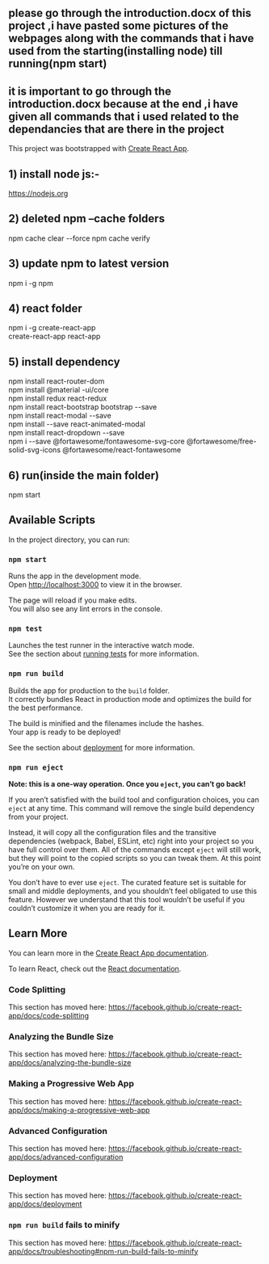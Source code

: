## please go through the introduction.docx of this project ,i have pasted some pictures of the webpages along with the commands that i have used from the starting(installing node) till running(npm start) 

## it is important to go through the introduction.docx because at the end ,i have given all commands that i used related to the dependancies that are there in the project
This project was bootstrapped with [Create React App](https://github.com/facebook/create-react-app).


## 1) install node js:-
https://nodejs.org
## 2) deleted npm –cache folders
npm cache clear --force
npm cache verify
## 3) update npm to latest version
npm  i -g npm 
## 4) react folder
npm  i  -g  create-react-app <br />
create-react-app  react-app <br />
## 5) install dependency
npm install  react-router-dom <br />
npm install @material  -ui/core <br />
npm install  redux react-redux <br />
npm install  react-bootstrap  bootstrap  --save <br />
npm install  react-modal  --save <br />
npm install  --save  react-animated-modal <br />
npm install  react-dropdown  --save <br />
npm i --save @fortawesome/fontawesome-svg-core  @fortawesome/free-solid-svg-icons @fortawesome/react-fontawesome <br />
## 6) run(inside the main folder)
npm start




## Available Scripts

In the project directory, you can run:

### `npm start`

Runs the app in the development mode.<br />
Open [http://localhost:3000](http://localhost:3000) to view it in the browser.

The page will reload if you make edits.<br />
You will also see any lint errors in the console.

### `npm test`

Launches the test runner in the interactive watch mode.<br />
See the section about [running tests](https://facebook.github.io/create-react-app/docs/running-tests) for more information.

### `npm run build`

Builds the app for production to the `build` folder.<br />
It correctly bundles React in production mode and optimizes the build for the best performance.

The build is minified and the filenames include the hashes.<br />
Your app is ready to be deployed!

See the section about [deployment](https://facebook.github.io/create-react-app/docs/deployment) for more information.

### `npm run eject`

**Note: this is a one-way operation. Once you `eject`, you can’t go back!**

If you aren’t satisfied with the build tool and configuration choices, you can `eject` at any time. This command will remove the single build dependency from your project.

Instead, it will copy all the configuration files and the transitive dependencies (webpack, Babel, ESLint, etc) right into your project so you have full control over them. All of the commands except `eject` will still work, but they will point to the copied scripts so you can tweak them. At this point you’re on your own.

You don’t have to ever use `eject`. The curated feature set is suitable for small and middle deployments, and you shouldn’t feel obligated to use this feature. However we understand that this tool wouldn’t be useful if you couldn’t customize it when you are ready for it.

## Learn More

You can learn more in the [Create React App documentation](https://facebook.github.io/create-react-app/docs/getting-started).

To learn React, check out the [React documentation](https://reactjs.org/).

### Code Splitting

This section has moved here: https://facebook.github.io/create-react-app/docs/code-splitting

### Analyzing the Bundle Size

This section has moved here: https://facebook.github.io/create-react-app/docs/analyzing-the-bundle-size

### Making a Progressive Web App

This section has moved here: https://facebook.github.io/create-react-app/docs/making-a-progressive-web-app

### Advanced Configuration

This section has moved here: https://facebook.github.io/create-react-app/docs/advanced-configuration

### Deployment

This section has moved here: https://facebook.github.io/create-react-app/docs/deployment

### `npm run build` fails to minify

This section has moved here: https://facebook.github.io/create-react-app/docs/troubleshooting#npm-run-build-fails-to-minify
